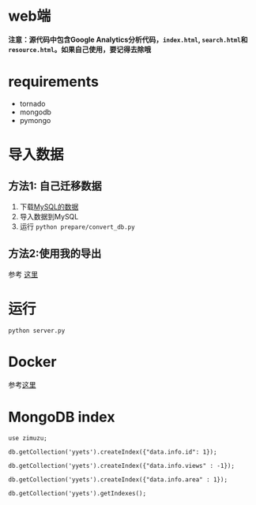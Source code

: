 # web端

**注意：源代码中包含Google Analytics分析代码，`index.html`, `search.html`和`resource.html`。如果自己使用，要记得去除哦**

# requirements

* tornado
* mongodb
* pymongo

# 导入数据

## 方法1: 自己迁移数据

1. 下载[MySQL的数据](https://t.me/mikuri520/668)
1. 导入数据到MySQL
2. 运行 `python prepare/convert_db.py`

## 方法2:使用我的导出
参考 [这里](https://yyets.dmesg.app/help.html)
# 运行

`python server.py`

# Docker

参考[这里](https://github.com/BennyThink/WebsiteRunner)

# MongoDB index

```shell
use zimuzu;

db.getCollection('yyets').createIndex({"data.info.id": 1});

db.getCollection('yyets').createIndex({"data.info.views" : -1});

db.getCollection('yyets').createIndex({"data.info.area" : 1});

db.getCollection('yyets').getIndexes();
```

